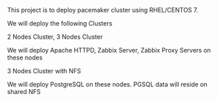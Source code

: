 This project is to deploy pacemaker cluster using RHEL/CENTOS 7.

We will deploy the following Clusters

2 Nodes Cluster, 3 Nodes Cluster

We will deploy Apache HTTPD, Zabbix Server, Zabbix Proxy Servers on these nodes

3 Nodes Cluster with NFS

We will deploy PostgreSQL on these nodes. PGSQL data will reside on shared NFS
